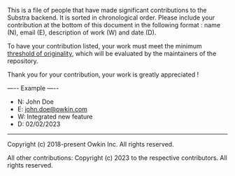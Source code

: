 This is a file of people that have made significant contributions to the Substra backend. It is sorted in chronological order. Please include your contribution at the bottom of this document in the following format : name (N), email (E), description of work (W) and date (D).

To have your contribution listed, your work must meet the minimum [threshold of originality](https://en.wikipedia.org/wiki/Threshold_of_originality), which will be evaluated by the maintainers of the repository.

Thank you for your contribution, your work is greatly appreciated !

—-- Example —--

- N: John Doe
- E: john.doe@owkin.com
- W: Integrated new feature
- D: 02/02/2023

---

Copyright (c) 2018-present Owkin Inc. All rights reserved.

All other contributions:
Copyright (c) 2023 to the respective contributors.
All rights reserved.
